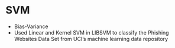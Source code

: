 # SVM
* Bias-Variance
* Used Linear and Kernel SVM in LIBSVM to classify the Phishing Websites Data Set from UCI’s machine learning data repository

